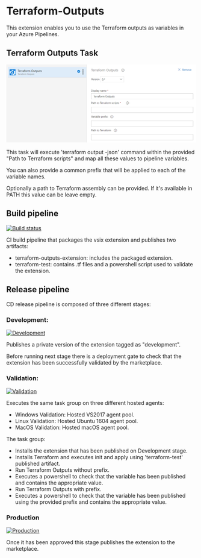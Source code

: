 # Terraform-Outputs

This extension enables you to use the Terraform outputs as variables in your Azure Pipelines.

## Terraform Outputs Task

[![task-screenshot](images/task.png "task-screenshot")](images/task.png)

This task will execute 'terraform output -json' command within the provided "Path to Terraform scripts" and map all these values to pipeline variables.

You can also provide a common prefix that will be applied to each of the variable names.

Optionally a path to Terraform assembly can be provided. If it's available in PATH this value can be leave empty.

## Build pipeline

[![Build status](https://dev.azure.com/raul-arrieta/Terraform%20Outputs/_apis/build/status/CI.Terraform-Outputs.Master)](https://dev.azure.com/raul-arrieta/Terraform%20Outputs/_build/latest?definitionId=1)

CI build pipeline that packages the vsix extension and publishes two artifacts:
- terraform-outputs-extension: includes the packaged extension.
- terraform-test: contains .tf files and a powershell script used to validate the extension.


## Release pipeline

CD release pipeline is composed of three different stages:

### Development:

[![Development](https://vsrm.dev.azure.com/raul-arrieta/_apis/public/Release/badge/08ec166f-369d-440c-9dec-3b2a2d8888f9/1/1)](https://dev.azure.com/raul-arrieta/Terraform%20Outputs/_release?view=mine&definitionId=1) 

Publishes a private version of the extension tagged as "development". 

Before running next stage there is a deployment gate to check that the extension has been successfully validated by the marketplace.

### Validation:

[![Validation](https://vsrm.dev.azure.com/raul-arrieta/_apis/public/Release/badge/08ec166f-369d-440c-9dec-3b2a2d8888f9/1/2)](https://dev.azure.com/raul-arrieta/Terraform%20Outputs/_release?view=mine&definitionId=1) 

Executes the same task group on three different hosted agents:
- Windows Validation: Hosted VS2017 agent pool.
- Linux Validation: Hosted Ubuntu 1604 agent pool.
- MacOS Validation: Hosted macOS agent pool.

The task group:
- Installs the extension that has been published on Development stage.
- Installs Terraform and executes init and apply using 'terraform-test' published artifact.
- Run Terraform Outputs without prefix.
- Executes a powershell to check that the variable has been published and contains the appropriate value.
- Run Terraform Outputs with prefix.
- Executes a powershell to check that the variable has been published using the provided prefix and contains the appropriate value.

### Production

[![Production](https://vsrm.dev.azure.com/raul-arrieta/_apis/public/Release/badge/08ec166f-369d-440c-9dec-3b2a2d8888f9/1/3)](https://dev.azure.com/raul-arrieta/Terraform%20Outputs/_release?view=mine&definitionId=1)

Once it has been approved this stage publishes the extension to the marketplace.